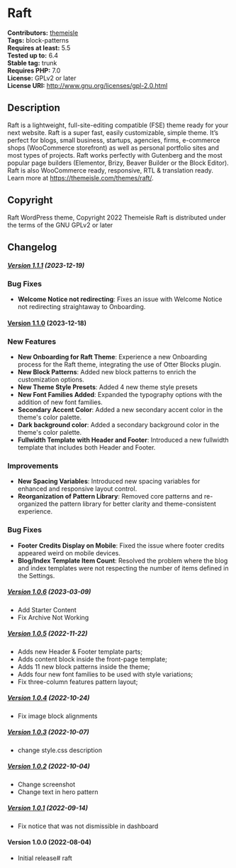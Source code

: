 # Raft #
**Contributors:** [themeisle](https://profiles.wordpress.org/themeisle/)  
**Tags:** block-patterns  
**Requires at least:** 5.5  
**Tested up to:** 6.4  
**Stable tag:** trunk  
**Requires PHP:** 7.0  
**License:** GPLv2 or later  
**License URI:** http://www.gnu.org/licenses/gpl-2.0.html  

## Description ##
Raft is a lightweight, full-site-editing compatible (FSE) theme ready for your next website. Raft is a super fast, easily customizable, simple theme. It’s perfect for blogs, small business, startups, agencies, firms, e-commerce shops (WooCommerce storefront) as well as personal portfolio sites and most types of projects. Raft works perfectly with Gutenberg and the most popular page builders (Elementor, Brizy, Beaver Builder or the Block Editor). Raft is also WooCommerce ready, responsive, RTL & translation ready. Learn more at https://themeisle.com/themes/raft/.

## Copyright ##
Raft WordPress theme, Copyright 2022 Themeisle
Raft is distributed under the terms of the GNU GPLv2 or later

## Changelog ##

##### [Version 1.1.1](https://github.com/Codeinwp/raft/compare/v1.1.0...v1.1.1) (2023-12-19)

### Bug Fixes
- **Welcome Notice not redirecting**: Fixes an issue with Welcome Notice not redirecting straightaway to Onboarding.




#### [Version 1.1.0](https://github.com/Codeinwp/raft/compare/v1.0.6...v1.1.0) (2023-12-18)

### New Features
- **New Onboarding for Raft Theme**: Experience a new Onboarding process for the Raft theme, integrating the use of Otter Blocks plugin.
- **New Block Patterns**: Added new block patterns to enrich the customization options.
- **New Theme Style Presets**: Added 4 new theme style presets
- **New Font Families Added**: Expanded the typography options with the addition of new font families.
- **Secondary Accent Color**: Added a new secondary accent color in the theme's color palette.
- **Dark background color**: Added a secondary background color in the theme's color palette.
- **Fullwidth Template with Header and Footer**: Introduced a new fullwidth template that includes both Header and Footer.

### Improvements
- **New Spacing Variables**: Introduced new spacing variables for enhanced and responsive layout control.
- **Reorganization of Pattern Library**: Removed core patterns and re-organized the pattern library for better clarity and theme-consistent experience.

### Bug Fixes
- **Footer Credits Display on Mobile**: Fixed the issue where footer credits appeared weird on mobile devices.
- **Blog/Index Template Item Count**: Resolved the problem where the blog and index templates were not respecting the number of items defined in the Settings.




##### [Version 1.0.6](https://github.com/Codeinwp/raft/compare/v1.0.5...v1.0.6) (2023-03-09)

- Add Starter Content
- Fix Archive Not Working




##### [Version 1.0.5](https://github.com/Codeinwp/raft/compare/v1.0.4...v1.0.5) (2022-11-22)

- Adds new Header & Footer template parts;
- Adds content block inside the front-page template;
- Adds 11 new block patterns inside the theme;
- Adds four new font families to be used with style variations;
- Fix three-column features pattern layout;




##### [Version 1.0.4](https://github.com/Codeinwp/raft/compare/v1.0.3...v1.0.4) (2022-10-24)

- Fix image block alignments




##### [Version 1.0.3](https://github.com/Codeinwp/raft/compare/v1.0.2...v1.0.3) (2022-10-07)

- change style.css description




##### [Version 1.0.2](https://github.com/Codeinwp/raft/compare/v1.0.1...v1.0.2) (2022-10-04)

- Change screenshot
- Change text in hero pattern




##### [Version 1.0.1](https://github.com/Codeinwp/raft/compare/v1.0.0...v1.0.1) (2022-09-14)

- Fix notice that was not dismissible in dashboard




####   Version 1.0.0 (2022-08-04)

- Initial release# raft

